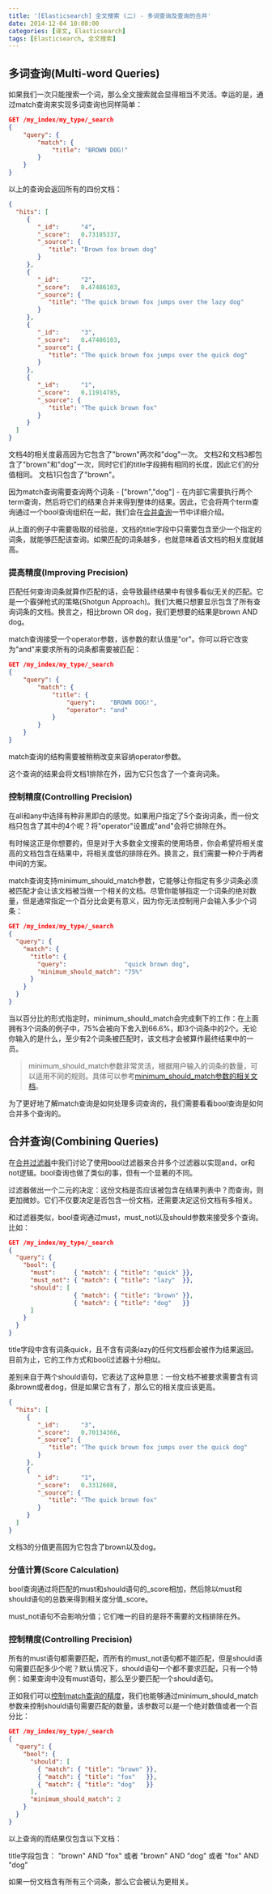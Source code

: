 ```yaml
---
title: '[Elasticsearch] 全文搜索 (二) - 多词查询及查询的合并'
date: 2014-12-04 10:08:00
categories: [译文, Elasticsearch]
tags: [Elasticsearch, 全文搜索]
---
```


## 多词查询(Multi-word Queries)

如果我们一次只能搜索一个词，那么全文搜索就会显得相当不灵活。幸运的是，通过match查询来实现多词查询也同样简单：

```json
GET /my_index/my_type/_search
{
    "query": {
        "match": {
            "title": "BROWN DOG!"
        }
    }
}
```

<!-- More -->

以上的查询会返回所有的四份文档：

```json
{
  "hits": [
     {
        "_id":      "4",
        "_score":   0.73185337, 
        "_source": {
           "title": "Brown fox brown dog"
        }
     },
     {
        "_id":      "2",
        "_score":   0.47486103, 
        "_source": {
           "title": "The quick brown fox jumps over the lazy dog"
        }
     },
     {
        "_id":      "3",
        "_score":   0.47486103, 
        "_source": {
           "title": "The quick brown fox jumps over the quick dog"
        }
     },
     {
        "_id":      "1",
        "_score":   0.11914785, 
        "_source": {
           "title": "The quick brown fox"
        }
     }
  ]
}
```

文档4的相关度最高因为它包含了"brown"两次和"dog"一次。 文档2和文档3都包含了"brown"和"dog"一次，同时它们的title字段拥有相同的长度，因此它们的分值相同。 文档1只包含了"brown"。

因为match查询需要查询两个词条 - ["brown","dog"] - 在内部它需要执行两个term查询，然后将它们的结果合并来得到整体的结果。因此，它会将两个term查询通过一个bool查询组织在一起，我们会在[合并查询](http://www.elasticsearch.org/guide/en/elasticsearch/guide/current/bool-query.html)一节中详细介绍。

从上面的例子中需要吸取的经验是，文档的title字段中只需要包含至少一个指定的词条，就能够匹配该查询。如果匹配的词条越多，也就意味着该文档的相关度就越高。

### 提高精度(Improving Precision)

匹配任何查询词条就算作匹配的话，会导致最终结果中有很多看似无关的匹配。它是一个霰弹枪式的策略(Shotgun Approach)。我们大概只想要显示包含了所有查询词条的文档。换言之，相比brown OR dog，我们更想要的结果是brown AND dog。

match查询接受一个operator参数，该参数的默认值是"or"。你可以将它改变为"and"来要求所有的词条都需要被匹配：

```json
GET /my_index/my_type/_search
{
    "query": {
        "match": {
            "title": {      
                "query":    "BROWN DOG!",
                "operator": "and"
            }
        }
    }
}
```

match查询的结构需要被稍稍改变来容纳operator参数。

这个查询的结果会将文档1排除在外，因为它只包含了一个查询词条。

### 控制精度(Controlling Precision)

在all和any中选择有种非黑即白的感觉。如果用户指定了5个查询词条，而一份文档只包含了其中的4个呢？将"operator"设置成"and"会将它排除在外。

有时候这正是你想要的，但是对于大多数全文搜索的使用场景，你会希望将相关度高的文档包含在结果中，将相关度低的排除在外。换言之，我们需要一种介于两者中间的方案。

match查询支持minimum_should_match参数，它能够让你指定有多少词条必须被匹配才会让该文档被当做一个相关的文档。尽管你能够指定一个词条的绝对数量，但是通常指定一个百分比会更有意义，因为你无法控制用户会输入多少个词条：

```json
GET /my_index/my_type/_search
{
  "query": {
    "match": {
      "title": {
        "query":                "quick brown dog",
        "minimum_should_match": "75%"
      }
    }
  }
}
```

当以百分比的形式指定时，minimum_should_match会完成剩下的工作：在上面拥有3个词条的例子中，75%会被向下舍入到66.6%，即3个词条中的2个。无论你输入的是什么，至少有2个词条被匹配时，该文档才会被算作最终结果中的一员。

> minimum_should_match参数非常灵活，根据用户输入的词条的数量，可以适用不同的规则。具体可以参考[minimum_should_match参数的相关文档](http://www.elasticsearch.org/guide/en/elasticsearch/reference/1.4//query-dsl-minimum-should-match.html)。

为了更好地了解match查询是如何处理多词查询的，我们需要看看bool查询是如何合并多个查询的。

## 合并查询(Combining Queries)

在[合并过滤器](http://www.elasticsearch.org/guide/en/elasticsearch/guide/current/combining-filters.html)中我们讨论了使用bool过滤器来合并多个过滤器以实现and，or和not逻辑。bool查询也做了类似的事，但有一个显著的不同。

过滤器做出一个二元的决定：这份文档是否应该被包含在结果列表中？而查询，则更加微妙。它们不仅要决定是否包含一份文档，还需要决定这份文档有多相关。

和过滤器类似，bool查询通过must，must_not以及should参数来接受多个查询。比如：

```json
GET /my_index/my_type/_search
{
  "query": {
    "bool": {
      "must":     { "match": { "title": "quick" }},
      "must_not": { "match": { "title": "lazy"  }},
      "should": [
                  { "match": { "title": "brown" }},
                  { "match": { "title": "dog"   }}
      ]
    }
  }
}
```

title字段中含有词条quick，且不含有词条lazy的任何文档都会被作为结果返回。目前为止，它的工作方式和bool过滤器十分相似。

差别来自于两个should语句，它表达了这种意思：一份文档不被要求需要含有词条brown或者dog，但是如果它含有了，那么它的相关度应该更高。

```json
{
  "hits": [
     {
        "_id":      "3",
        "_score":   0.70134366, 
        "_source": {
           "title": "The quick brown fox jumps over the quick dog"
        }
     },
     {
        "_id":      "1",
        "_score":   0.3312608,
        "_source": {
           "title": "The quick brown fox"
        }
     }
  ]
}
```

文档3的分值更高因为它包含了brown以及dog。

### 分值计算(Score Calculation)

bool查询通过将匹配的must和should语句的_score相加，然后除以must和should语句的总数来得到相关度分值_score。

must_not语句不会影响分值；它们唯一的目的是将不需要的文档排除在外。

### 控制精度(Controlling Precision)

所有的must语句都需要匹配，而所有的must_not语句都不能匹配，但是should语句需要匹配多少个呢？默认情况下，should语句一个都不要求匹配，只有一个特例：如果查询中没有must语句，那么至少要匹配一个should语句。

正如我们可以[控制match查询的精度](http://www.elasticsearch.org/guide/en/elasticsearch/guide/current/match-multi-word.html#match-precision)，我们也能够通过minimum_should_match参数来控制should语句需要匹配的数量，该参数可以是一个绝对数值或者一个百分比：

```json
GET /my_index/my_type/_search
{
  "query": {
    "bool": {
      "should": [
        { "match": { "title": "brown" }},
        { "match": { "title": "fox"   }},
        { "match": { "title": "dog"   }}
      ],
      "minimum_should_match": 2 
    }
  }
}
```

以上查询的而结果仅包含以下文档：

title字段包含： "brown" AND "fox" 或者 "brown" AND "dog" 或者 "fox" AND "dog"

如果一份文档含有所有三个词条，那么它会被认为更相关。
